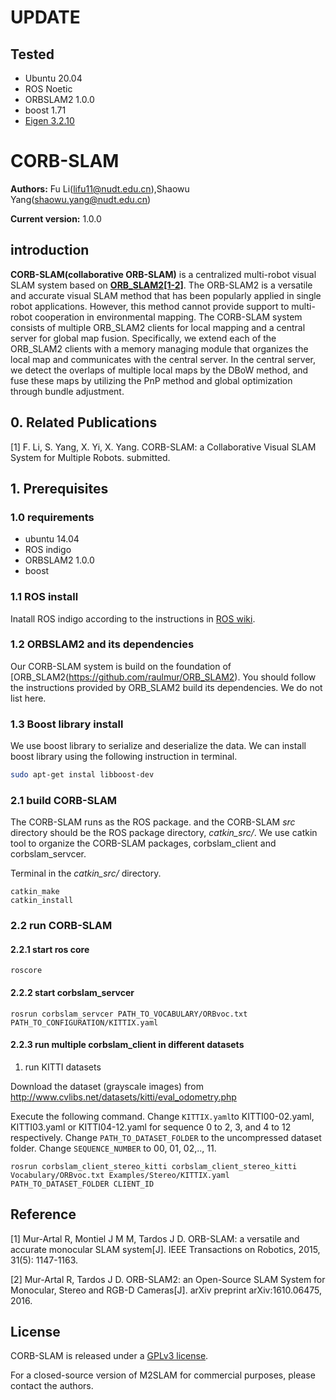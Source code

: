 # UPDATE

## Tested
  * Ubuntu 20.04
  * ROS Noetic
  * ORBSLAM2 1.0.0
  * boost 1.71
  * [Eigen 3.2.10](https://gitlab.com/libeigen/eigen/-/releases/3.2.10)


# CORB-SLAM

**Authors:** Fu Li(lifu11@nudt.edu.cn),Shaowu Yang(shaowu.yang@nudt.edu.cn)

**Current version:** 1.0.0

## introduction

**CORB-SLAM(collaborative ORB-SLAM)** is a centralized multi-robot visual SLAM system based on  **[ORB_SLAM2[1-2]](https://github.com/raulmur/ORB_SLAM2)**.
The ORB-SLAM2 is a versatile and accurate visual SLAM method that has been popularly applied in single robot applications. However, this method cannot provide support to multi-robot cooperation in environmental mapping.
The CORB-SLAM system consists of multiple ORB_SLAM2 clients for local mapping and a central server for global map fusion. Specifically, we extend each of the ORB_SLAM2 clients with a memory managing module that organizes the local map and communicates with the central server. In the central server, we detect the overlaps of multiple local maps by the DBoW method, and fuse these maps by utilizing the PnP method and global optimization through bundle adjustment.

<!-- <div align=center> <img src="https://github.com/lifunudt/M2SLAM/blob/master/images/framework.png" alt="M2SLAM" height="180" align=center /> </div> -->

## 0. Related Publications

[1] F. Li, S. Yang, X. Yi, X. Yang. CORB-SLAM: a Collaborative Visual SLAM System for Multiple Robots. submitted.

## 1. Prerequisites

### 1.0 requirements
  * ubuntu 14.04
  * ROS indigo
  * ORBSLAM2 1.0.0
  * boost

### 1.1 ROS install

Inatall ROS indigo according to the instructions in [ROS wiki](http://wiki.ros.org/indigo/Installation).

### 1.2 ORBSLAM2 and its dependencies

Our CORB-SLAM system is build on the foundation of [ORB_SLAM2(https://github.com/raulmur/ORB_SLAM2). You should follow the instructions provided by ORB_SLAM2 build its dependencies. We do not list here.

### 1.3 Boost library install
We use boost library to serialize and deserialize the data.
We can install boost library using the following instruction in terminal.
```bash
sudo apt-get instal libboost-dev
```


### 2.1 build CORB-SLAM

The CORB-SLAM runs as the ROS package. and the CORB-SLAM *src* directory should be the ROS package directory, *catkin_src/*.
We use catkin tool to organize the CORB-SLAM packages, corbslam_client and corbslam_servcer.

Terminal in the *catkin_src/* directory.
```
catkin_make
catkin_install
```

### 2.2 run CORB-SLAM

#### 2.2.1 start ros core
```
roscore
```
#### 2.2.2 start corbslam_servcer
```
rosrun corbslam_servcer PATH_TO_VOCABULARY/ORBvoc.txt PATH_TO_CONFIGURATION/KITTIX.yaml
```
#### 2.2.3 run multiple corbslam_client in different datasets

1. run KITTI datasets

Download the dataset (grayscale images) from http://www.cvlibs.net/datasets/kitti/eval_odometry.php

Execute the following command. Change `KITTIX.yaml`to KITTI00-02.yaml, KITTI03.yaml or KITTI04-12.yaml for sequence 0 to 2, 3, and 4 to 12 respectively. Change `PATH_TO_DATASET_FOLDER` to the uncompressed dataset folder. Change `SEQUENCE_NUMBER` to 00, 01, 02,.., 11.

```
rosrun corbslam_client_stereo_kitti corbslam_client_stereo_kitti Vocabulary/ORBvoc.txt Examples/Stereo/KITTIX.yaml PATH_TO_DATASET_FOLDER CLIENT_ID
```

## Reference
[1] Mur-Artal R, Montiel J M M, Tardos J D. ORB-SLAM: a versatile and accurate monocular SLAM system[J]. IEEE Transactions on Robotics, 2015, 31(5): 1147-1163.

[2] Mur-Artal R, Tardos J D. ORB-SLAM2: an Open-Source SLAM System for Monocular, Stereo and RGB-D Cameras[J]. arXiv preprint arXiv:1610.06475, 2016.

## License
CORB-SLAM is released under a [GPLv3 license](https://github.com/lifunudt/M2SLAM/blob/master/License-gpl.txt).

For a closed-source version of M2SLAM for commercial purposes, please contact the authors.

